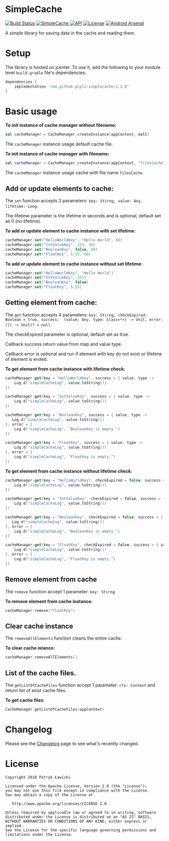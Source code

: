 # SimpleCache 
[![Build Status](https://travis-ci.org/pcpl2/CacheLib.svg?branch=master)](https://travis-ci.org/pcpl2/CacheLib) 
[![SimpleCache](https://api.bintray.com/packages/pcpl2/maven/simplecache/images/download.svg) ](https://bintray.com/pcpl2/maven/simplecache/_latestVersion)
[![API](https://img.shields.io/badge/API-21%2B-brightgreen.svg?style=plastic)](https://android-arsenal.com/api?level=21)
[![License](https://img.shields.io/:license-apache-blue.svg)](https://www.apache.org/licenses/LICENSE-2.0.html)
[![Android Arsenal]( https://img.shields.io/badge/Android%20Arsenal-simplecache-green.svg?style=flat )]( https://android-arsenal.com/details/1/6965 )

A simple library for saving data in the cache and reading them.

# Setup
The library is hosted on jcenter. To use it, add the following to your module level `build.gradle` file's dependencies:

```gradle
dependencies {
    implementation 'com.github.pcpl2:simplecache:1.1.0'
}
```

# Basic usage

**To init instance of cache manager without filename:**

```kotlin
val cacheManager = CacheManager.createInstance(appContext, null) 
```
The `cacheManager` instance usage default cache file.

**To init instance of cache manager with filename:**

```kotlin
val cacheManager = CacheManager.createInstance(appContext, "filesCache")
```
The `cacheManager` instance usage cache with file name `filesCache`.


## Add or update elements to cache: 
The `set` function accepts 3 parameters: `key: Stirng, value: Any, lifetime: Long`.

The lifetime parameter is the lifetime in seconds and is optional, default set as 0 (no lifetime).

**To add or update element to cache instance with set lifetime:**

```kotlin
cacheManager.set("HelloWorldKey", "Hello World", 60)
cacheManager.set("IntValueKey", 255, 30)
cacheManager.set("BooleanKey", false, 60)
cacheManager.set("FloatKey", 5.55, 60)
```

**To add or update element to cache instance without set lifetime:**

```kotlin
cacheManager.set("HelloWorldKey", "Hello World")
cacheManager.set("IntValueKey", 255)
cacheManager.set("BooleanKey", false)
cacheManager.set("FloatKey", 5.55)
```

## Getting element from cache: 
The `get` function accepts 4 parameters: `key: Stirng, checkExpired: Boolean = true, success:  (value: Any, type: Class<*>) -> Unit, error: (() -> Unit)? = null`.

The checkExpired parameter is optional, default set as true.

Callback success return value from map and value type.

Callback error is optional and run if element with key do not exist or lifetime of element is ended.

**To get element from cache instance with lifetime check:**

```kotlin
cacheManager.get(key = "HelloWorldKey", success = { value, type ->
    Log.d("simpleCacheLog", value.toString())
})

cacheManager.get(key = "IntValueKey", success = { value, type ->
    Log.d("simpleCacheLog", value.toString())
})

cacheManager.get(key = "BooleanKey", success = { value, type ->
   Log.d("simpleCacheLog", value.toString())
}, error = { 
    Log.d("simpleCacheLog", "BooleanKey is empty.")
})

cacheManager.get(key = "FloatKey", success = { value, type ->
    Log.d("simpleCacheLog", value.toString())
}, error = { 
    Log.d("simpleCacheLog", "FloatKey is empty.")
})
```

**To get element from cache instance without lifetime check:**

```kotlin
cacheManager.get(key = "HelloWorldKey", checkExpired = false, success = { value, type ->
    Log.d("simpleCacheLog", value.toString())
})

cacheManager.get(key = "IntValueKey", checkExpired = false, success = { value, type ->
    Log.d("simpleCacheLog", value.toString())
})

cacheManager.get(key = "BooleanKey", checkExpired = false, success = { value, type ->
   Log.d("simpleCacheLog", value.toString())
}, error = { 
    Log.d("simpleCacheLog", "BooleanKey is empty.")
})

cacheManager.get(key = "FloatKey", checkExpired = false, success = { value, type ->
    Log.d("simpleCacheLog", value.toString())
}, error = { 
    Log.d("simpleCacheLog", "FloatKey is empty.")
})
```

## Remove element from cache
The `remove` function accept 1 parameter: `key: Stirng`.


**To remove element from cache instance:**
```kotlin
cacheManager.remove("FloatKey")
```

## Clear cache instance
The `removeAllElements` function cleans the entire cache.

**To clear cache istance:**

```kotlin
cacheManager.removeAllElements()
```

## List of the cache files.
The `getListOfCacheFiles` function accept 1 parameter: `ctx: Context` and return list of exist cache files.

**To get cache files:**

```kotlin
CacheManager.getListOfCacheFiles(appContext)
```

# Changelog
Please see the [Changelog](https://github.com/pcpl2/CacheLib/wiki/Changelog) page to see what's recently changed.


# License
```
Copyright 2018 Patryk Ławicki

Licensed under the Apache License, Version 2.0 (the "License");
you may not use this file except in compliance with the License.
You may obtain a copy of the License at

   http://www.apache.org/licenses/LICENSE-2.0

Unless required by applicable law or agreed to in writing, software
distributed under the License is distributed on an "AS IS" BASIS,
WITHOUT WARRANTIES OR CONDITIONS OF ANY KIND, either express or implied.
See the License for the specific language governing permissions and
limitations under the License.
```